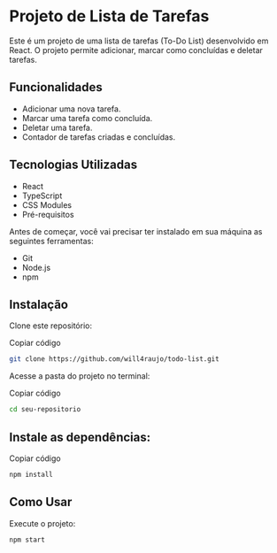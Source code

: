 # Projeto de Lista de Tarefas 

Este é um projeto de uma lista de tarefas (To-Do List) desenvolvido em React. O projeto permite adicionar, marcar como concluídas e deletar tarefas.

## Funcionalidades
 * Adicionar uma nova tarefa.
 * Marcar uma tarefa como concluída.
 * Deletar uma tarefa.
* Contador de tarefas criadas e concluídas.

## Tecnologias Utilizadas
 * React
 * TypeScript
 * CSS Modules
 * Pré-requisitos

Antes de começar, você vai precisar ter instalado em sua máquina as seguintes ferramentas:

 * Git
 * Node.js
 * npm

## Instalação

Clone este repositório:

Copiar código
```sh
git clone https://github.com/will4raujo/todo-list.git
````
Acesse a pasta do projeto no terminal:

Copiar código
```sh
cd seu-repositorio
```

## Instale as dependências:

Copiar código
```sh
npm install
```
## Como Usar
Execute o projeto:


```sh
npm start
```
